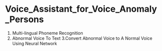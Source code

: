 # Voice_Assistant_for_Voice_Anomaly_Persons
1. Multi-lingual Phoneme Recognition
2. Abnormal Voice To Text
3.Convert Abnormal Voice to A Normal Voice Using Neural Network
